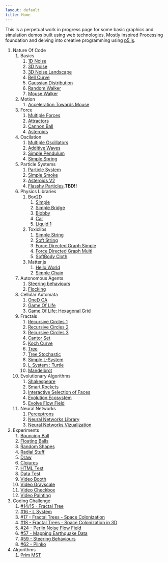 ```yaml
---
layout: default
title: Home
---
```


This is a perpetual work in progress page for some basic graphics and simulation demos built using web technologies. Mostly inspired Processing foundation and delving into creative programming using [p5.js]((https://p5js.org/)).


1. Nature Of Code
    1. Basics
        1. [1D Noise](source/NOC/00/Noise)   
        2. [3D Noise](source/NOC/00/Noise3D)
        2. [3D Noise Landscape](source/NOC/00/NoiseLandscape)
        2. [Bell Curve](source/NOC/00/BellCurve)
        2. [Gaussian Distribution](source/NOC/00/randomDistribution)   
        3. [Random Walker](source/NOC/00/randomWalker)
        3. [Mouse Walker](source/NOC/00/WalkerTowardsMouse)
    2. Motion   
        1. [Acceleration Towards Mouse](source/NOC/01/acceleration)
    2. Force
        1. [Multiple Forces](source/NOC/02/force1)   
        1. [Attractors](source/NOC/02/attractor)   
        1. [Cannon Ball](source/NOC/02/cannon)   
        1. [Asteroids](source/NOC/02/asteroids)   
    1. Oscilation       
        1. [Multiple Oscillators](source/NOC/03/oscillators)
        1. [Additive Waves](source/NOC/03/waves)
        1. [Simple Pendulum](source/NOC/03/pendulum)
        1. [Simple Spring](source/NOC/03/spring)
    1. Particle Systems
        1. [Particle System](source/NOC/04/particles)
        1. [Simple Smoke](source/NOC/04/particles_smoke)
        1. [Asteroids V2](source/NOC/04/particles_asteroid)
        1. [Flasshy Particles](source/NOC/04/particles_flight404).**TBD!!**
    1. Physics Libraries
        1. Box2D
            1. [Simple](source/NOC/05/box2d_simple)
            1. [Simple Bridge](source/NOC/05/box2d_bridge)
            1. [Blobby](source/NOC/05/box2d_blobby)
            1. [Car](source/NOC/05/box2d_car)
            1. [Liquid 1](source/NOC/05/box2d_liquid)
        1. Toxiclibs
            1. [Simple String](source/NOC/05/toxiclibs_string)
            1. [Soft String](source/NOC/05/toxiclibs_soft_string)
            1. [Force Directed Graph Simple](source/NOC/05/toxiclibs_cluster)
            1. [Force Directed Graph Multi](source/NOC/05/toxiclibs_multi_cluster)
            1. [SoftBody Cloth](source/NOC/05/toxiclibs_cloth)
        1. Matter.js
            1. [Hello World](source/NOC/05/matter_hello)
            1. [Simple Chain](source/NOC/05/matter_chain)
    1. Autonomous Agents   
        1. [Steering behaviours](source/NOC/06/steer)
        1. [Flocking](source/NOC/06/flock)
    1. Cellular Automata
        1. [OneD CA](source/NOC/07/OneD_CA)
        1. [Game Of Life](source/NOC/07/gol)
        1. [Game Of Life: Hexagonal Grid](source/NOC/07/gol_hex)
    1. Fractals
        1. [Recursive Circles 1](source/NOC/08/recursion_1)
        1. [Recursive Circles 2](source/NOC/08/recursion_2)
        1. [Recursive Circles 3](source/NOC/08/recursion_3)
        1. [Cantor Set](source/NOC/08/cantor)
        1. [Koch Curve](source/NOC/08/koch)
        1. [Tree](source/NOC/08/tree)
        1. [Tree Stochastic](source/NOC/08/tree_stochastic)
        1. [Simple L-System](source/NOC/08/simpleLSystem)
        1. [L-System : Turtle](source/NOC/08/LSystem)
        1. [Mandelbrot](source/NOC/08/mandelbrot)
    1. Evolutionary Algorithms
        1. [Shakespeare](source/NOC/09/shakespeare)
        1. [Smart Rockets](source/NOC/09/smartRockets)
        1. [Interactive Selection of Faces](source/NOC/09/interactiveSelection)
        1. [Evolution Ecosystem](source/NOC/09/ecosystem)
        1. [Evolve Flow Field](source/NOC/09/flowField)
    1. Neural Networks
        1. [Perceptrons](source/NOC/10/perceptron)
        1. [Neural Networks Library](source/NOC/10/neuralNetworks)
        1. [Neural Networks Vizualization](source/NOC/10/networkViz)
1. Experiments
    1. [Bouncing Ball](source/experiments/bouncing_ball)
    1. [Floating Balls](source/experiments/floating_balls)
    1. [Random Shapes](source/experiments/random-shapes)
    1. [Radial Stuff](source/experiments/radial-stuff)
    1. [Draw](source/experiments/draw-stuff)
    1. [Clojures](source/experiments/clojures)
    1. [HTML Test](source/experiments/html_test)
    1. [Data Test](source/experiments/data-test)
    1. [Video Booth](source/experiments/video_muybridge)
    1. [Video Grayscale](source/experiments/video_grayscale)
    1. [Video Checkbox](source/experiments/video_checkbox)
    1. [Video Painting](source/experiments/video_painting)
2. Coding Challenge
    1. [#14/15 - Fractal Tree](source/coding_challenge/14_fractalTree)
    1. [#16 - L System](source/NOC/08/LSystem)
    1. [#17 - Fractal Trees - Space Colonization](source/coding_challenge/17_fractalTree)
    1. [#18 - Fractal Trees - Space Colonization in 3D](source/coding_challenge/18_fractalTree)
    1. [#24 - Perlin Noise Flow Field](source/coding_challenge/24_perlinFlow)
    1. [#57 - Mapping Earthquake Data](source/coding_challenge/57_mappingEarthquake)
    1. [#59 - Steering Behaviours](source/coding_challenge/59_steeringBehaviour)
    1. [#62 - Plinko](source/coding_challenge/62_plinko)
2. Algorithms
    1. [Prim MST](source/algorithms/prim_mst)
